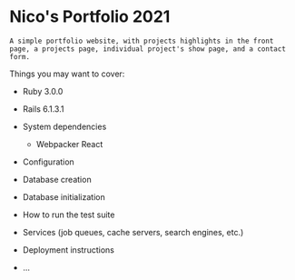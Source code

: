 # Nico's Portfolio 2021

	A simple portfolio website, with projects highlights in the front page, a projects page, individual project's show page, and a contact form.


Things you may want to cover:

* Ruby 3.0.0
* Rails 6.1.3.1

* System dependencies
	- Webpacker React





* Configuration

* Database creation

* Database initialization

* How to run the test suite

* Services (job queues, cache servers, search engines, etc.)

* Deployment instructions

* ...
